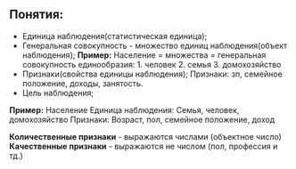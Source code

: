 ## Понятия:
* Единица наблюдения(статистическая единица);
* Генеральная совокупность - множество единиц наблюдения(объект наблюдения);
**Пример:**
Население = множества = генеральная совокупность
					единообразия:
					1. человек
					2. семья
					3. домохозяйство
* Признаки(свойства единицы наблюдения);
Признаки: зп, семейное положение, доходы, занятость.
* Цель наблюдения;

**Пример:** Население
Единица наблюдения: Семья, человек, домохозяйство
Признаки: Возраст, пол, семейное положение, доход

**Количественные признаки** - выражаются числами (объектное число)
**Качественные признаки** - выражаются не числом (пол, профессия и тд.)
